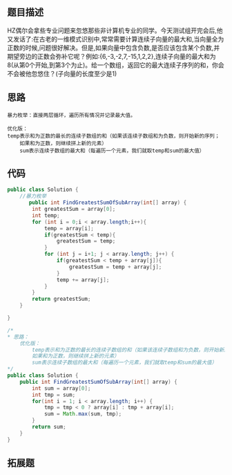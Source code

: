 ## 题目描述

HZ偶尔会拿些专业问题来忽悠那些非计算机专业的同学。今天测试组开完会后,他又发话了:在古老的一维模式识别中,常常需要计算连续子向量的最大和,当向量全为正数的时候,问题很好解决。但是,如果向量中包含负数,是否应该包含某个负数,并期望旁边的正数会弥补它呢？例如:{6,-3,-2,7,-15,1,2,2},连续子向量的最大和为8(从第0个开始,到第3个为止)。给一个数组，返回它的最大连续子序列的和，你会不会被他忽悠住？(子向量的长度至少是1)

## 思路

```
暴力枚举：直接两层循环，遍历所有情况并记录最大值。
```

```
优化版：
temp表示和为正数的最长的连续子数组的和（如果该连续子数组和为负数，则开始新的序列；
    如果和为正数，则继续拼上新的元素）
    sum表示连续子数组的最大和（每遍历一个元素，我们就取temp和sum的最大值）
```

## 代码

```java
public class Solution {
    //暴力枚举
       public int FindGreatestSumOfSubArray(int[] array) {
        int greatestSum = array[0];
        int temp;
        for (int i = 0;i < array.length;i++){
            temp = array[i];
            if(greatestSum < temp){
                greatestSum = temp;
            }
            for (int j = i+1; j < array.length; j++) {
                if(greatestSum < temp + array[j]){
                    greatestSum = temp + array[j];
                }
                temp += array[j];
            }
        }
        return greatestSum;
    }

}
```

```java
/*
* 思路：
    优化版：
        temp表示和为正数的最长的连续子数组的和（如果该连续子数组和为负数，则开始新的序列；
        如果和为正数，则继续拼上新的元素）
        sum表示连续子数组的最大和（每遍历一个元素，我们就取temp和sum的最大值）
*/
public class Solution {
    public int FindGreatestSumOfSubArray(int[] array) {
        int sum = array[0];
        int tmp = sum;
        for(int i = 1; i < array.length; i++) {
            tmp = tmp < 0 ? array[i] : tmp + array[i];
            sum = Math.max(sum, tmp);
        }
        return sum;
    }
}
```

## 拓展题